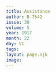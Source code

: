 ```yaml
---
title: Assistance
author: B-7542
issue: 30
volume: 5
year: 1917
month: 22
day: VI
tags:
layout: page.njk
image:
---
```





